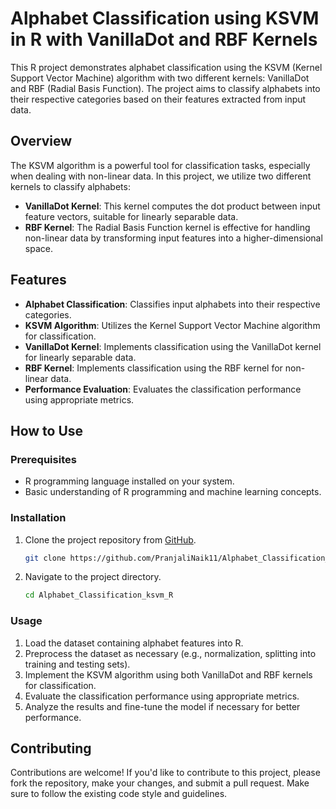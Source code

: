# Alphabet Classification using KSVM in R with VanillaDot and RBF Kernels

This R project demonstrates alphabet classification using the KSVM (Kernel Support Vector Machine) algorithm with two different kernels: VanillaDot and RBF (Radial Basis Function). The project aims to classify alphabets into their respective categories based on their features extracted from input data.

## Overview

The KSVM algorithm is a powerful tool for classification tasks, especially when dealing with non-linear data. In this project, we utilize two different kernels to classify alphabets:
- **VanillaDot Kernel**: This kernel computes the dot product between input feature vectors, suitable for linearly separable data.
- **RBF Kernel**: The Radial Basis Function kernel is effective for handling non-linear data by transforming input features into a higher-dimensional space.

## Features

- **Alphabet Classification**: Classifies input alphabets into their respective categories.
- **KSVM Algorithm**: Utilizes the Kernel Support Vector Machine algorithm for classification.
- **VanillaDot Kernel**: Implements classification using the VanillaDot kernel for linearly separable data.
- **RBF Kernel**: Implements classification using the RBF kernel for non-linear data.
- **Performance Evaluation**: Evaluates the classification performance using appropriate metrics.

## How to Use

### Prerequisites

- R programming language installed on your system.
- Basic understanding of R programming and machine learning concepts.

### Installation

1. Clone the project repository from [GitHub](https://github.com/PranjaliNaik11/Alphabet_Classification_ksvm_R).

   ```bash
   git clone https://github.com/PranjaliNaik11/Alphabet_Classification_ksvm_R.git
   ```

2. Navigate to the project directory.

   ```bash
   cd Alphabet_Classification_ksvm_R
   ```

### Usage

1. Load the dataset containing alphabet features into R.
2. Preprocess the dataset as necessary (e.g., normalization, splitting into training and testing sets).
3. Implement the KSVM algorithm using both VanillaDot and RBF kernels for classification.
4. Evaluate the classification performance using appropriate metrics.
5. Analyze the results and fine-tune the model if necessary for better performance.

## Contributing

Contributions are welcome! If you'd like to contribute to this project, please fork the repository, make your changes, and submit a pull request. Make sure to follow the existing code style and guidelines.
